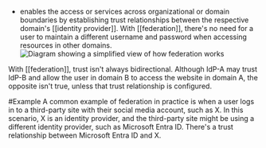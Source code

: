 - enables the access or services across organizational or domain boundaries by establishing trust relationships between the respective domain's [[identity provider]]. With [[federation]], there's no need for a user to maintain a different username and password when accessing resources in other domains.![Diagram showing a simplified view of how federation works](https://learn.microsoft.com/en-us/training/wwl-sci/describe-identity-principles-concepts/media/5-federated-identification.png)

With [[federation]], trust isn't always bidirectional. Although IdP-A may trust IdP-B and allow the user in domain B to access the website in domain A, the opposite isn't true, unless that trust relationship is configured.

#Example A common example of federation in practice is when a user logs in to a third-party site with their social media account, such as X. In this scenario, X is an identity provider, and the third-party site might be using a different identity provider, such as Microsoft Entra ID. There's a trust relationship between Microsoft Entra ID and X.
